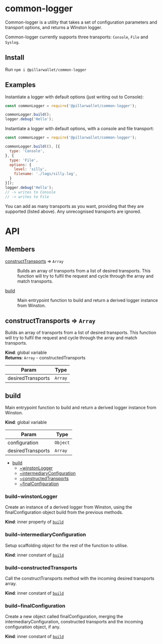 # common-logger
Common-logger is a utility that takes a set of configuration parameters and transport options, and returns a WInston logger.

Common-logger currently supports three transports: `Console`, `File` and `Syslog`.

## Install
Run `npm i @pillarwallet/common-logger`

## Examples
Instantiate a logger with default options (just writing out to Console):

```javascript
const commonLogger = require('@pillarwallet/common-logger');

commonLogger.build();
logger.debug('Hello');
```

Instantiate a logger with default options, with a console and file transport:

```javascript
const commonLogger = require('@pillarwallet/common-logger');

commonLogger.build((), [{
  type: 'Console',
}, {
  type: 'File',
  options: {
    level: 'silly',
    filename: './logs/silly.log',
  }
}]);
logger.debug('Hello');
// -> writes to Console
// -> writes to File
```

You can add as many transports as you want, providing that they are supported (listed above). Any unrecognised transports are ignored.

# API

## Members

<dl>
<dt><a href="#constructTransports">constructTransports</a> ⇒ <code>Array</code></dt>
<dd><p>Builds an array of transports from a
list of desired transports. This function will try
to fulfil the request and cycle through the array
and match transports.</p>
</dd>
<dt><a href="#build">build</a></dt>
<dd><p>Main entrypoint function to build and return
a derived logger instance from Winston.</p>
</dd>
</dl>

<a name="constructTransports"></a>

## constructTransports ⇒ <code>Array</code>
Builds an array of transports from a
list of desired transports. This function will try
to fulfil the request and cycle through the array
and match transports.

**Kind**: global variable  
**Returns**: <code>Array</code> - constructedTransports  

| Param | Type |
| --- | --- |
| desiredTransports | <code>Array</code> | 

<a name="build"></a>

## build
Main entrypoint function to build and return
a derived logger instance from Winston.

**Kind**: global variable  

| Param | Type |
| --- | --- |
| configuration | <code>Object</code> | 
| desiredTransports | <code>Array</code> | 


* [build](#build)
    * [~winstonLogger](#build..winstonLogger)
    * [~intermediaryConfiguration](#build..intermediaryConfiguration)
    * [~constructedTransports](#build..constructedTransports)
    * [~finalConfiguration](#build..finalConfiguration)

<a name="build..winstonLogger"></a>

### build~winstonLogger
Create an instance of a derived logger from Winston,
using the finalConfiguration object build from the
previous methods.

**Kind**: inner property of [<code>build</code>](#build)  
<a name="build..intermediaryConfiguration"></a>

### build~intermediaryConfiguration
Setup scaffolding object for the
rest of the function to utilise.

**Kind**: inner constant of [<code>build</code>](#build)  
<a name="build..constructedTransports"></a>

### build~constructedTransports
Call the constructTransports method with the
incoming desired transports array.

**Kind**: inner constant of [<code>build</code>](#build)  
<a name="build..finalConfiguration"></a>

### build~finalConfiguration
Create a new object called finalConfiguration, merging
the intermediaryConfiguration, constructed transports
and the incoming configuration object, if any.

**Kind**: inner constant of [<code>build</code>](#build)  

